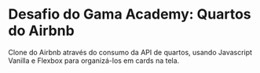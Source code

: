 # Desafio do Gama Academy: Quartos do Airbnb
Clone do Airbnb através do consumo da API de quartos, usando Javascript Vanilla e Flexbox para organizá-los em cards na tela.
